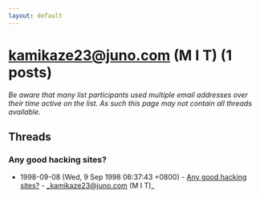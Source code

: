 ```yaml
---
layout: default
---
```


# kamikaze23@juno.com (M I T) (1 posts)

_Be aware that many list participants used multiple email addresses over their time active on the list. As such this page may not contain all threads available._

## Threads

### Any good hacking sites?
+ 1998-09-08 (Wed, 9 Sep 1998 06:37:43 +0800) - [Any good hacking sites?](/archive/1998/09/e79e8e677c5ce9fe44fe758d1ff1a3b0fbff66db478a2995e86bf66fad40fd49) - _kamikaze23@juno.com (M I T)_

